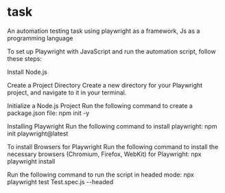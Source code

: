 # task
An automation testing task using playwright as a framework, Js as a programming language 

 To set up Playwright with JavaScript and run the automation script, follow these steps: 

Install Node.js 

Create a Project Directory Create a new directory for your Playwright project, and navigate to it in your terminal. 

Initialize a Node.js Project Run the following command to create a package.json file: npm init -y 

Installing Playwright Run the following command to install playwright: npm init playwright@latest 

To install Browsers for Playwright Run the following command to install the necessary browsers (Chromium, Firefox, WebKit) for Playwright: npx playwright install 

Run the following command to run the script in headed mode: npx playwright test Test.spec.js --headed 
